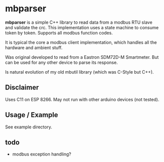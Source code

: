 # mbparser
**mbparser** is a simple C++ library to read data from a modbus RTU slave and validate the crc.
This implementation uses a state machine to consume token by token.
Supports all modbus function codes. 

It is typical the core a modbus client implementation, which handles all the hardware and ambient stuff. 

Was original developed to read from a Eastron SDM72D-M Smartmeter. But can be used for any other device to parse its response.

Is natural evolution of my old mbutil library (which was C-Style but C++).

## Disclaimer
Uses C11 on ESP 8266. May not run with other arduino devices (not tested).

## Usage / Example
See example directory.

## todo
* modbus exception handling?